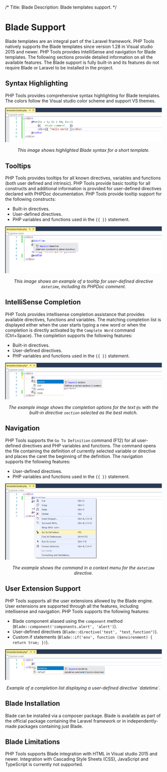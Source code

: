 ﻿/*
Title: Blade
Description: Blade templates support.
*/

# Blade Support

Blade templates are an integral part of the Laravel framework. PHP Tools natively supports the Blade templates since version 1.28 in Visual studio 2015 and newer.
PHP Tools provides IntelliSense and navigation for Blade templates. The following sections provide detailed information on all the available features.
The Blade support is fully built-in and its features do not require Blade or Laravel to be installed in the project.

## Syntax Highlighting

PHP Tools provides comprehensive syntax highlighting for Blade templates.
The colors follow the Visual studio color scheme and support VS themes.

![Blade syntax highlighting](imgs/blade-syntax.png "Blade syntax highlighting.")

<center><i>This image shows highlighted Blade syntax for a short template.</i></center>

## Tooltips

PHP Tools provides tooltips for all known directives, variables and functions (both user defined and intrinsic).
PHP Tools provide basic tooltip for all constructs and additional information is provided for user-defined directives declared with PHPDoc documentation.
PHP Tools provide tooltip support for the following constructs: 
- Built-in directives.
- User-defined directives. 
- PHP variables and functions used in the <code>{{ }}</code> statement.

![Blade tooltip](imgs/blade-tooltip.png "Blade tooltip.")

<center><i>This image shows an example of a tooltip for user-defined directive <code>datetime</code>, including its PHPDoc comment.</i></center>

## IntelliSense Completion

PHP Tools provides intellisense completion assistance that provides available directives, functions and variables.
The matching completion list is displayed either when the user starts typing a new word or when the completion is directly activated by the `Complete Word` command (<kdb>Ctrl+Space</kdb>).
The completion supports the following features:
- Built-in directives.
- User-defined directives. 
- PHP variables and functions used in the `{{ }}` statement.

![Blade intellisense completion](imgs/blade-completion.png "Blade intellisense completion.")

<center><i>The example image shows the completion options for the text <code>@s</code> with the built-in directive <code>section</code> selected as the best match.</i></center>

## Navigation

PHP Tools supports the `Go To Definition` command (<kdb>F12</kdb>) for all user-defined directives and PHP variables and functions.
The command opens the file containing the definition of currently selected variable or directive and places the caret the beginning of the definition.
The navigation supports the following features:
- User-defined directives. 
- PHP variables and functions used in the `{{ }}` statement.

![Blade navigation](imgs/blade-navigation.png "Blade navigation.")

<center><i>The example shows the command in a context menu for the <code>datetime</code> directive.</i></center>

## User Extension Support

PHP Tools supports all the user extensions allowed by the Blade engine.
User extensions are supported through all the features, including intellisense and navigation.
PHP Tools supports the following features:
- Blade component aliased using the `component` method (`Blade::component('components.alert', 'alert')`). 
- User-defined directives (`Blade::directive('test', "test_function")`). 
- Custom if statements (`Blade::if('env', function ($environment) { return true; })`). 

![User extension filter](imgs/blade-extension.png "User extension filter.")

<center><i>Example of a completion list displaying a user-defined directive `datetime`.</i></center>

## Blade Installation

Blade can be installed via a composer package.
Blade is available as part of the official package containing the Laravel framework or in independently-made packages containing just Blade.

## Blade Limitations

PHP Tools supports Blade integration with HTML in Visual studio 2015 and newer. Integration with Cascading Style Sheets (CSS), JavaScript and TypeScript is currently not supported.
